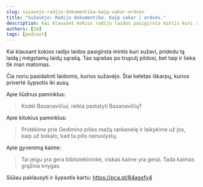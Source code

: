 ```yaml
---
slug: suzavejo-radijo-dokumentika-kaip-vakar-erdves
title: "Sužavėjo: Radijo dokumentika. Kaip vakar | erdvės."
description: Kai klausant kokios radijo laidos pasigirsta mintis kuri sužavi, paminiu tą laidą savo bloge.
authors: [2m]
tags: [podcast]
---
```


Kai klausant kokios radijo laidos pasigirsta mintis kuri sužavi, pridedu tą laidą į mėgstamų laidų sąrašą. Tas sąrašas po truputį pildosi, bet taip ir lieka tik man matomas.

<!--truncate-->

Čia noriu pasidalinti laidomis, kurios sužavėjo. Štai keletas iškarpų, kurios privertė šypsotis iki ausų.

Apie liūdnus paminklus:

> Kodėl Basanavičiui, reikia pastatyti Basanavičių?

Apie kitokius paminklus:

> Pridėkime prie Gedimino pilies mažą rankenėlę ir laikykime už jos, kaip už bokalo, kad ta pilis nenuslystų.

Apie gyvenimą kaime:

> Tai jeigu yra gera bibliotekininkė, viskas kaime yra gerai. Tada kaimas grąžina knygas.

Siūlau paklausyti ir šypsotis kartu: https://pca.st/84agxfy4
